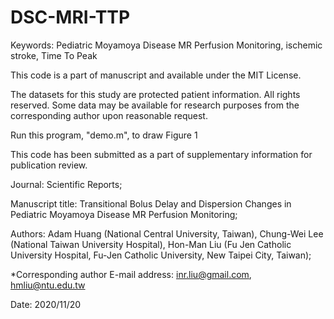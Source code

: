 # DSC-MRI-TTP
Keywords: Pediatric Moyamoya Disease MR Perfusion Monitoring, ischemic stroke, Time To Peak

This code is a part of manuscript and available under the MIT License.

The datasets for this study are protected patient information. All rights reserved. Some data may
be available for research purposes from the corresponding author upon reasonable request.

Run this program, "demo.m", to draw Figure 1

This code has been submitted as a part of supplementary information for publication review.

Journal: Scientific Reports;

Manuscript title: Transitional Bolus Delay and Dispersion Changes in
Pediatric Moyamoya Disease MR Perfusion Monitoring;

Authors: Adam Huang (National Central University, Taiwan), Chung-Wei Lee
(National Taiwan University Hospital), Hon-Man Liu (Fu Jen Catholic
University Hospital, Fu-Jen Catholic University, New Taipei City, Taiwan);

*Corresponding author E-mail address: inr.liu@gmail.com, hmliu@ntu.edu.tw

Date: 2020/11/20
